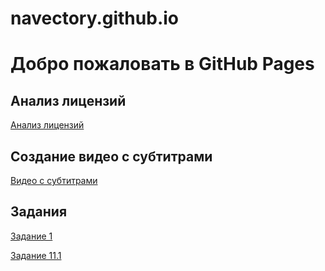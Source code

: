 # navectory.github.io

# Добро пожаловать в GitHub Pages

## Анализ лицензий
[Анализ лицензий](https://drive.google.com/file/d/1c-UYvbqKWUj3xhw9RV5l6kgKMaoK6nc0/view?usp=sharing)

## Создание видео с субтитрами
[Видео с субтитрами](https://www.youtube.com/watch?v=zZjK0LmRFH8)
## Задания
[Задание 1](https://drive.google.com/file/d/1oWr88lN7WscrrGv-eXcjk8acG_pYhE0R/view?usp=sharing)

[Задание 11.1](https://drive.google.com/file/d/1iKlHUtKYh6bE9W9UtTdIKKw03c5a2fmZ/view?usp=sharing)
